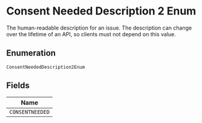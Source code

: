
# Consent Needed Description 2 Enum

The human-readable description for an issue. The description can change over the lifetime of an API, so clients must not depend on this value.

## Enumeration

`ConsentNeededDescription2Enum`

## Fields

| Name |
|  --- |
| `CONSENTNEEDED` |

